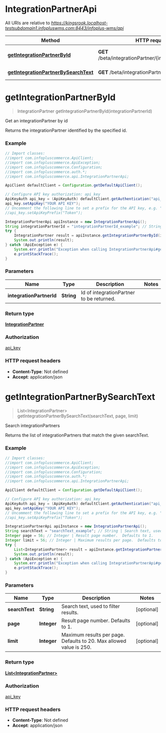 # IntegrationPartnerApi

All URIs are relative to *https://kingsrook.localhost-testsubdomain1.infopluswms.com:8443/infoplus-wms/api*

Method | HTTP request | Description
------------- | ------------- | -------------
[**getIntegrationPartnerById**](IntegrationPartnerApi.md#getIntegrationPartnerById) | **GET** /beta/integrationPartner/{integrationPartnerId} | Get an integrationPartner by id
[**getIntegrationPartnerBySearchText**](IntegrationPartnerApi.md#getIntegrationPartnerBySearchText) | **GET** /beta/integrationPartner/search | Search integrationPartners


<a name="getIntegrationPartnerById"></a>
# **getIntegrationPartnerById**
> IntegrationPartner getIntegrationPartnerById(integrationPartnerId)

Get an integrationPartner by id

Returns the integrationPartner identified by the specified id.

### Example
```java
// Import classes:
//import com.infopluscommerce.ApiClient;
//import com.infopluscommerce.ApiException;
//import com.infopluscommerce.Configuration;
//import com.infopluscommerce.auth.*;
//import com.infopluscommerce.api.IntegrationPartnerApi;

ApiClient defaultClient = Configuration.getDefaultApiClient();

// Configure API key authorization: api_key
ApiKeyAuth api_key = (ApiKeyAuth) defaultClient.getAuthentication("api_key");
api_key.setApiKey("YOUR API KEY");
// Uncomment the following line to set a prefix for the API key, e.g. "Token" (defaults to null)
//api_key.setApiKeyPrefix("Token");

IntegrationPartnerApi apiInstance = new IntegrationPartnerApi();
String integrationPartnerId = "integrationPartnerId_example"; // String | Id of integrationPartner to be returned.
try {
    IntegrationPartner result = apiInstance.getIntegrationPartnerById(integrationPartnerId);
    System.out.println(result);
} catch (ApiException e) {
    System.err.println("Exception when calling IntegrationPartnerApi#getIntegrationPartnerById");
    e.printStackTrace();
}
```

### Parameters

Name | Type | Description  | Notes
------------- | ------------- | ------------- | -------------
 **integrationPartnerId** | **String**| Id of integrationPartner to be returned. |

### Return type

[**IntegrationPartner**](IntegrationPartner.md)

### Authorization

[api_key](../README.md#api_key)

### HTTP request headers

 - **Content-Type**: Not defined
 - **Accept**: application/json

<a name="getIntegrationPartnerBySearchText"></a>
# **getIntegrationPartnerBySearchText**
> List&lt;IntegrationPartner&gt; getIntegrationPartnerBySearchText(searchText, page, limit)

Search integrationPartners

Returns the list of integrationPartners that match the given searchText.

### Example
```java
// Import classes:
//import com.infopluscommerce.ApiClient;
//import com.infopluscommerce.ApiException;
//import com.infopluscommerce.Configuration;
//import com.infopluscommerce.auth.*;
//import com.infopluscommerce.api.IntegrationPartnerApi;

ApiClient defaultClient = Configuration.getDefaultApiClient();

// Configure API key authorization: api_key
ApiKeyAuth api_key = (ApiKeyAuth) defaultClient.getAuthentication("api_key");
api_key.setApiKey("YOUR API KEY");
// Uncomment the following line to set a prefix for the API key, e.g. "Token" (defaults to null)
//api_key.setApiKeyPrefix("Token");

IntegrationPartnerApi apiInstance = new IntegrationPartnerApi();
String searchText = "searchText_example"; // String | Search text, used to filter results.
Integer page = 56; // Integer | Result page number.  Defaults to 1.
Integer limit = 56; // Integer | Maximum results per page.  Defaults to 20.  Max allowed value is 250.
try {
    List<IntegrationPartner> result = apiInstance.getIntegrationPartnerBySearchText(searchText, page, limit);
    System.out.println(result);
} catch (ApiException e) {
    System.err.println("Exception when calling IntegrationPartnerApi#getIntegrationPartnerBySearchText");
    e.printStackTrace();
}
```

### Parameters

Name | Type | Description  | Notes
------------- | ------------- | ------------- | -------------
 **searchText** | **String**| Search text, used to filter results. | [optional]
 **page** | **Integer**| Result page number.  Defaults to 1. | [optional]
 **limit** | **Integer**| Maximum results per page.  Defaults to 20.  Max allowed value is 250. | [optional]

### Return type

[**List&lt;IntegrationPartner&gt;**](IntegrationPartner.md)

### Authorization

[api_key](../README.md#api_key)

### HTTP request headers

 - **Content-Type**: Not defined
 - **Accept**: application/json

